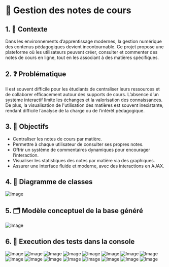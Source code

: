 # 📘 Gestion des notes de cours

## 1. 📌 Contexte

Dans les environnements d’apprentissage modernes, la gestion numérique des contenus pédagogiques devient incontournable. Ce projet propose une plateforme où les utilisateurs peuvent créer, consulter et commenter des notes de cours en ligne, tout en les associant à des matières spécifiques.

## 2. ❓ Problématique

Il est souvent difficile pour les étudiants de centraliser leurs ressources et de collaborer efficacement autour des supports de cours. L’absence d’un système interactif limite les échanges et la valorisation des connaissances. De plus, la visualisation de l'utilisation des matières est souvent inexistante, rendant difficile l’analyse de la charge ou de l’intérêt pédagogique.

## 3. 🎯 Objectifs

- Centraliser les notes de cours par matière.
- Permettre à chaque utilisateur de consulter ses propres notes.
- Offrir un système de commentaires dynamiques pour encourager l’interaction.
- Visualiser les statistiques des notes par matière via des graphiques.
- Assurer une interface fluide et moderne, avec des interactions en AJAX.

## 4. 🧩 Diagramme de classes 
![Image](https://github.com/user-attachments/assets/37a8a3e3-482b-48f3-ad1f-79b70c8087b8)

## 5. 🗂️  Modèle conceptuel de la base généré
![Image](https://github.com/user-attachments/assets/b8bea44d-8530-4288-aaea-2cf4370eaf6a)

## 6. 🧮 Execution des tests dans la console

![Image](https://github.com/user-attachments/assets/2ad52995-6b2b-4a06-a221-dd047ecf3d25)
![Image](https://github.com/user-attachments/assets/e2ee86b2-b8ea-489c-ba5f-95c83ed6b4dc)
![Image](https://github.com/user-attachments/assets/17bb863e-972d-4de7-bba9-24fbe34de114)
![Image](https://github.com/user-attachments/assets/7f339eb9-4eec-4ce3-bfd4-00be096e9d79)
![Image](https://github.com/user-attachments/assets/da864d1f-1123-4f51-a743-7e3d84dc1bed)
![Image](https://github.com/user-attachments/assets/6a8e08cb-9986-48d8-8193-1031b3fb3a6e)
![Image](https://github.com/user-attachments/assets/627734ad-3fb7-4022-a29e-eabcbb9a9e57)
![Image](https://github.com/user-attachments/assets/b0e23677-8613-49bb-b11f-d281ed7c9919)
![Image](https://github.com/user-attachments/assets/ebcdd661-f81e-4bdd-9225-265d667ee6bb)
![Image](https://github.com/user-attachments/assets/04a0ec84-c0d7-4795-a22e-32b719f44205)
![Image](https://github.com/user-attachments/assets/d8ebe0f6-99a1-4364-9bea-3f30eb704460)
![Image](https://github.com/user-attachments/assets/d97404a6-2bb8-472e-abe3-cddb891e9976)
![Image](https://github.com/user-attachments/assets/56a24b63-d807-4991-9c0e-03ce98b06cd0)
![Image](https://github.com/user-attachments/assets/e32bc00c-fa1d-48d2-bbc6-b3e9de746d4a)
![Image](https://github.com/user-attachments/assets/6441a522-0d1d-4a0d-bdec-d3e61db75616)
![Image](https://github.com/user-attachments/assets/b933b9df-e4b5-4be9-9ba1-212257a3258e)
